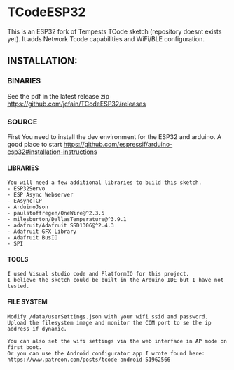 # TCodeESP32
This is an ESP32 fork of Tempests TCode sketch (repository doesnt exists yet). It adds Network Tcode capabilities and WiFi/BLE configuration.

## INSTALLATION:
  ### BINARIES
  See the pdf in the latest release zip https://github.com/jcfain/TCodeESP32/releases
  ### SOURCE
  First You need to install the dev environment for the ESP32 and arduino.
  A good place to start https://github.com/espressif/arduino-esp32#installation-instructions
  #### LIBRARIES 
    You will need a few additional libraries to build this sketch.
    - ESP32Servo
    - ESP Async Webserver
    - EAsyncTCP
    - ArduinoJson
    - paulstoffregen/OneWire@^2.3.5
    - milesburton/DallasTemperature@^3.9.1
    - adafruit/Adafruit SSD1306@^2.4.3
    - Adafruit GFX Library
    - Adafruit BusIO
    - SPI
    
  #### TOOLS
    I used Visual studio code and PlatformIO for this project.
    I believe the sketch could be built in the Arduino IDE but I have not tested.
    
  #### FILE SYSTEM
    Modify /data/userSettings.json with your wifi ssid and password.
    Upload the filesystem image and monitor the COM port to se the ip address if dynamic.
    
    You can also set the wifi settings via the web interface in AP mode on first boot.
    Or you can use the Android configurator app I wrote found here:
    https://www.patreon.com/posts/tcode-android-51962566
